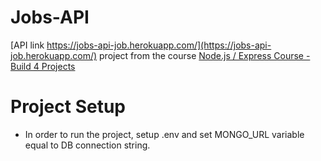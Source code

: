 # Jobs-API

[API link https://jobs-api-job.herokuapp.com/](https://jobs-api-job.herokuapp.com/)
project from the course [Node.js / Express Course - Build 4 Projects](https://www.youtube.com/watch?v=qwfE7fSVaZM)
# Project Setup


* In order to run the project, setup .env and set MONGO_URL variable equal to DB connection string.
